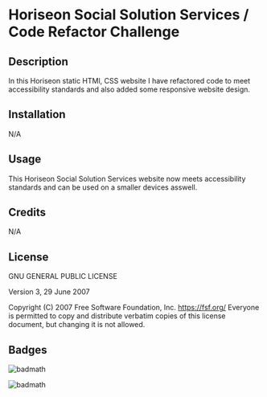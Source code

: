 # Horiseon Social Solution Services / Code Refactor Challenge

## Description

In this Horiseon static HTMl, CSS website I have refactored code to meet accessibility standards and also added some responsive website design.

## Installation

N/A

## Usage

This Horiseon Social Solution Services website now meets accessibility standards and can be used on a smaller devices asswell.

## Credits

N/A

## License

 GNU GENERAL PUBLIC LICENSE

 Version 3, 29 June 2007

 Copyright (C) 2007 Free Software Foundation, Inc. <https://fsf.org/>
 Everyone is permitted to copy and distribute verbatim copies
 of this license document, but changing it is not allowed.

## Badges

![badmath](https://img.shields.io/badge/56.1%25-HTML-green)

![badmath](https://img.shields.io/badge/43.9%25-CSS-green)
